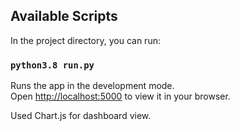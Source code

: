 ## Available Scripts

In the project directory, you can run:

### `python3.8 run.py`

Runs the app in the development mode.\
Open [http://localhost:5000](http://localhost:3000) to view it in your browser.


Used Chart.js for dashboard view.